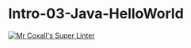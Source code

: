 # Intro-03-Java-HelloWorld
[![Mr Coxall's Super Linter](https://github.com/ICS4U-Programming-MelodyB/Intro-02-Java-HelloWorld/workflows/Mr%20Coxall's%20Super%20Linter/badge.svg)](https://https://github.com/ICS4U-Programming-MelodyB/Intro-03-Java-HelloWorld/actions/) 
